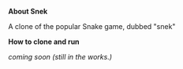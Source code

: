 **About Snek**

A clone of the popular Snake game, dubbed "snek"

**How to clone and run**

*coming soon (still in the works.)*